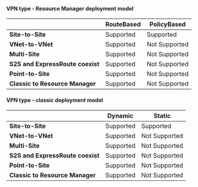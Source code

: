 #### VPN type - Resource Manager deployment model

|      | **RouteBased**    | **PolicyBased** |
|-----------------------------------|-------------|------------------|
| **Site-to-Site**                  | Supported   | Supported        |
| **VNet-to-VNet**                  | Supported   | Not Supported    |
| **Multi-Site**                    | Supported   | Not Supported    |
| **S2S and ExpressRoute coexist**  | Supported   | Not Supported    |
| **Point-to-Site**                 | Supported   | Not Supported    |
| **Classic to Resource Manager**   | Supported   | Not Supported    |


#### VPN type - classic deployment model


|       | **Dynamic**        | **Static**   |
|---------------------------------------------|--------------|--------------|
| **Site-to-Site**                            | Supported    | Supported      |
| **VNet-to-VNet**                            | Supported    | Not Supported  |
| **Multi-Site**                              | Supported    | Not Supported  |
| **S2S and ExpressRoute coexist**            | Supported    | Not Supported  |
| **Point-to-Site**                           | Supported    | Not Supported  |
| **Classic to Resource Manager**             | Supported    | Not Supported  |